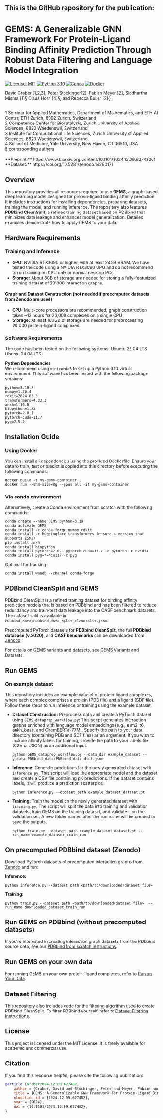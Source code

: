 ## This is the GitHub repository for the publication: 

#  GEMS: A Generalizable GNN Framework For Protein-Ligand Binding Affinity Prediction Through Robust Data Filtering and Language Model Integration
[![License: MIT](https://img.shields.io/badge/License-MIT-yellow.svg)](https://opensource.org/licenses/MIT)
[![Python 3.10](https://img.shields.io/badge/Python-3.10-blue.svg)](https://www.python.org/downloads/release/python-310/)
[![Conda](https://img.shields.io/badge/conda-supported-green.svg)](https://docs.conda.io/)
[![Docker](https://img.shields.io/badge/docker-supported-blue.svg)](https://www.docker.com/)


David Graber [1,2,3], Peter Stockinger[2], Fabian Meyer [2], Siddhartha Mishra [1]§ Claus Horn [4]§, and Rebecca Buller [2]§

<br />
1 Seminar for Applied Mathematics, Department of Mathematics, and ETH AI Center, ETH Zurich, 8092 Zurich, Switzerland
<br />
2 Competence Center for Biocatalysis, Zurich University of Applied Sciences, 8820 Waedenswil, Switzerland
<br />
3 Institute for Computational Life Sciences, Zurich University of Applied Sciences, 8820 Waedenswil, Switzerland
<br />
4 School of Medicine, Yale University, New Haven, CT 06510, USA
<br />
§ corresponding authors
<br /> <br />
**Preprint:** https://www.biorxiv.org/content/10.1101/2024.12.09.627482v1
**Dataset:** https://doi.org/10.5281/zenodo.14260171 

## Overview 
This repository provides all resources required to use **GEMS**, a graph-based deep learning model designed for protein-ligand binding affinity prediction. It includes instructions for installing dependencies, preparing datasets, training the model, and running inference. The repository also features **PDBbind CleanSplit**, a refined training dataset based on PDBbind that minimizes data leakage and enhances model generalization. Detailed examples demonstrate how to apply GEMS to your data.


## Hardware Requirements
### Training and Inference
- **GPU:** NVIDIA RTX3090 or higher, with at least 24GB VRAM. We have tested the code using a NVIDIA RTX3090 GPU and do not recommend to run training on CPU only or normal desktop PCs.
- **Storage:** About 5GB of storage are needed for storing a fully-featurized training dataset of 20'000 interaction graphs.

#### Graph and Dataset Construction (not needed if precomputed datasets from Zenodo are used)
- **CPU:** Multi-core processors are recommended; graph construction takes ~12 hours for 20,000 complexes on a single CPU
- **Storage:** At least 100GB of storage are needed for preprocessing 20'000 protein-ligand complexes.

### Software Requirements
The code has been tested on the following systems:
Ubuntu 22.04 LTS
Ubuntu 24.04 LTS

**Python Dependencies** <br />
We recommend using `miniconda3` to set up a Python 3.10 virtual environment. This software has been tested with the following package versions:
```
python=3.10.8
numpy=1.26.4
rdkit=2024.03.3
transformers=4.33.3
ankh=1.10.0
biopython=1.83
pytorch=2.0.1
pytorch-cuda=11.7
pyg=2.5.2
```

## Installation Guide
### Using Docker
You can install all dependencies using the provided Dockerfile. Ensure your data to train, test or predict is copied into this directory before executing the following commands:
```
docker build -t my-gems-container .
docker run --shm-size=8g --gpus all -it my-gems-container
```

### Via conda environment
Alternatively, create a Conda environment from scratch with the following commands:
```
conda create --name GEMS python=3.10
conda activate GEMS
conda install -c conda-forge numpy rdkit
conda install -c huggingface transformers (ensure a version that supports ESM2)
pip install ankh
conda install biopython
conda install pytorch=2.0.1 pytorch-cuda=11.7 -c pytorch -c nvidia
conda install pyg=*=*cu117 -c pyg
```
Optional for tracking:
```
conda install wandb --channel conda-forge
```

## PDBbind CleanSplit and GEMS

PDBbind CleanSplit is a refined training dataset for binding affinity prediction models that is based on PDBbind and has been filtered to reduce redundancy and train-test data leakage into the CASF benchmark datasets. The dataset split is available in `PDBbind_data/PDBbind_data_split_cleansplit.json`. 

Precomputed PyTorch datasets for **PDBbind CleanSplit**, the full **PDBbind database (v.2020)**, and **CASF benchmarks** can be downloaded from [Zenodo](https://doi.org/10.5281/zenodo.14260171).

For details on GEMS variants and datasets, see [GEMS Variants and Datasets](docs/GEMS_variants_and_datasets.md).



## Run GEMS
### On example dataset <br />
This repository includes an example dataset of protein-ligand complexes, where each complex comprises a protein (PDB file) and a ligand (SDF file). Follow these steps to run inference or training using the example dataset.

* **Dataset Construction:** Preprocess data and create a PyTorch dataset using `GEMS_dataprep_workflow.py`: This script generates interaction graphs enriched with language model embeddings (e.g., esm2_t6, ankh_base, and ChemBERTa-77M). Specify the path to your data directory (containing PDB and SDF files) as an argument. If you wish to include affinity labels for training, provide the path to your labels file (CSV or JSON) as an additional input.
    ```
    python GEMS_dataprep_workflow.py --data_dir example_dataset --y_data PDBbind_data/PDBbind_data_dict.json
    ```

* **Inference:** Generate predictions for the newly generated dataset with `inference.py`. This script will load the appropriate model and the dataset and create a CSV file containing pK predictions. If the dataset contains labels, it will produce a prediction scatterplot.
    ```
    python inference.py --dataset_path example_dataset_dataset.pt
    ```
    
* **Training:** Train the model on the newly generated dataset with `training.py`. The script will split the data into training and validation datasets, train GEMS on the training dataset, and validate it on the validation set. A new folder named after the run name will be created to save the outputs.
    ```
    python train.py --dataset_path example_dataset_dataset.pt --run_name example_dataset_train_run
    ```


## On precomputed PDBbind dataset (Zenodo)

Download PyTorch datasets of precomputed interaction graphs from [Zenodo](https://doi.org/10.5281/zenodo.14260171) and run:

**Inference:**  
```
python inference.py --dataset_path <path/to/downloaded/dataset_file>
```

**Training:**  
```
python train.py --dataset_path <path/to/downloaded/dataset_file>  --run_name downloaded_dataset_train_run
```


## Run GEMS on PDBbind (without precomputed datasets) 

If you're interested in creating interaction graph datasets from the PDBbind source data, see our [PDBbind from scratch instructions](docs/GEMS_pdbbind.md).


## Run GEMS on your own data
For running GEMS on your own protein-ligand complexes, refer to [Run on Your Data](docs/GEMS_own_data.md).


## Dataset Filtering
This repository also includes code for the filtering algorithm used to create PDBbind CleanSplit. To filter PDBbind yourself, refer to [Dataset Filtering Instructions](docs/dataset_filtering.md).


## License
This project is licensed under the MIT License. It is freely available for academic and commercial use.

## Citation
If you find this resource helpful, please cite the following publication:

```bibtex
@article {Graber2024.12.09.627482,
	author = {Graber, David and Stockinger, Peter and Meyer, Fabian and Mishra, Siddhartha and Horn, Claus and Buller, Rebecca M. U.},
	title = {GEMS: A Generalizable GNN Framework For Protein-Ligand Binding Affinity Prediction Through Robust Data Filtering and Language Model Integration},
	elocation-id = {2024.12.09.627482},
	year = {2024},
	doi = {10.1101/2024.12.09.627482},
}
```

